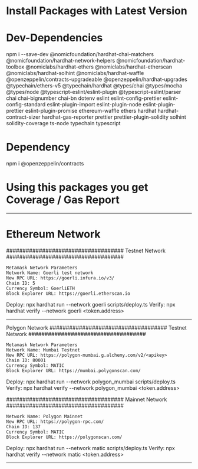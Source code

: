 # Install Packages with Latest Version

# Dev-Dependencies

npm i --save-dev @nomicfoundation/hardhat-chai-matchers @nomicfoundation/hardhat-network-helpers @nomicfoundation/hardhat-toolbox @nomiclabs/hardhat-ethers @nomiclabs/hardhat-etherscan @nomiclabs/hardhat-solhint @nomiclabs/hardhat-waffle @openzeppelin/contracts-upgradeable @openzeppelin/hardhat-upgrades @typechain/ethers-v5 @typechain/hardhat @types/chai @types/mocha @types/node @typescript-eslint/eslint-plugin @typescript-eslint/parser chai chai-bignumber chai-bn dotenv eslint eslint-config-prettier eslint-config-standard eslint-plugin-import eslint-plugin-node eslint-plugin-prettier eslint-plugin-promise ethereum-waffle ethers hardhat hardhat-contract-sizer hardhat-gas-reporter prettier prettier-plugin-solidity solhint solidity-coverage ts-node typechain typescript

# Dependency

npm i @openzeppelin/contracts

# Using this packages you get Coverage / Gas Report

---

# Ethereum Network

#################################### Testnet Network ####################################

    Metamask Network Parameters
    Network Name: Goerli test network
    New RPC URL: https://goerli.infura.io/v3/
    Chain ID: 5
    Currency Symbol: GoerliETH
    Block Explorer URL: https://goerli.etherscan.io

Deploy: npx hardhat run --network goerli scripts/deploy.ts
Verify: npx hardhat verify --network goerli <token.address>

---

Polygon Network
#################################### Testnet Network ####################################

    Metamask Network Parameters
    Network Name: Mumbai Testnet
    New RPC URL: https://polygon-mumbai.g.alchemy.com/v2/<apikey>
    Chain ID: 80001
    Currency Symbol: MATIC
    Block Explorer URL: https://mumbai.polygonscan.com/

Deploy: npx hardhat run --network polygon_mumbai scripts/deploy.ts
Verify: npx hardhat verify --network polygon_mumbai <token.address>

#################################### Mainnet Network ####################################

    Network Name: Polygon Mainnet
    New RPC URL: https://polygon-rpc.com/
    Chain ID: 137
    Currency Symbol: MATIC
    Block Explorer URL: https://polygonscan.com/

Deploy: npx hardhat run --network matic scripts/deploy.ts
Verify: npx hardhat verify --network matic <token.address>

---

```

```
